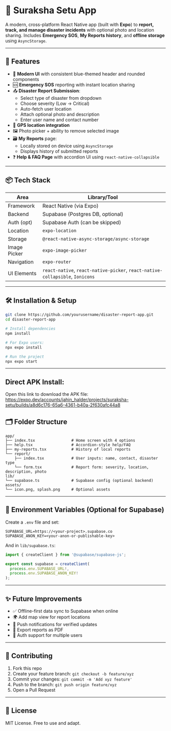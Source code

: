 
# 📱 Suraksha Setu App

A modern, cross-platform React Native app (built with **Expo**) to **report, track, and manage disaster incidents** with optional photo and location sharing. Includes **Emergency SOS**, **My Reports history**, and **offline storage** using `AsyncStorage`.

---

## 🔧 Features

- 🔵 **Modern UI** with consistent blue-themed header and rounded components
- 🆘 **Emergency SOS** reporting with instant location sharing
- 📤 **Disaster Report Submission**:
  - Select type of disaster from dropdown
  - Choose severity (Low → Critical)
  - Auto-fetch user location
  - Attach optional photo and description
  - Enter user name and contact number
- 📍 **GPS location integration**
- 🖼️ Photo picker + ability to remove selected image
- 🗃️ **My Reports** page:
  - Locally stored on device using `AsyncStorage`
  - Displays history of submitted reports
- ❓ **Help & FAQ Page** with accordion UI using `react-native-collapsible`

---

## 📦 Tech Stack

| Area        | Library/Tool                      |
|-------------|-----------------------------------|
| Framework   | React Native (via Expo)           |
| Backend     | Supabase (Postgres DB, optional)  |
| Auth (opt)  | Supabase Auth (can be skipped)    |
| Location    | `expo-location`                   |
| Storage     | `@react-native-async-storage/async-storage` |
| Image Picker| `expo-image-picker`               |
| Navigation  | `expo-router`                     |
| UI Elements | `react-native`, `react-native-picker`, `react-native-collapsible`, `Ionicons` |

---

## 🛠️ Installation & Setup

```bash
git clone https://github.com/yourusername/disaster-report-app.git
cd disaster-report-app

# Install dependencies
npm install

# For Expo users:
npx expo install

# Run the project
npx expo start
```

---

## Direct APK Install:

Open this link to download the APK file: https://expo.dev/accounts/jahin_halder/projects/suraksha-setu/builds/a8d6c176-65a6-4361-b40a-2f630afc44a8


## 🗂️ Folder Structure

```
app/
├── index.tsx                # Home screen with 4 options
├── help.tsx                 # Accordion-style help/FAQ
├── my-reports.tsx           # History of local reports
└── report/
    ├── index.tsx            # User inputs: name, contact, disaster type
    └── form.tsx             # Report form: severity, location, description, photo
lib/
└── supabase.ts              # Supabase config (optional backend)
assets/
└── icon.png, splash.png     # Optional assets
```

---

## 🔐 Environment Variables (Optional for Supabase)

Create a `.env` file and set:

```env
SUPABASE_URL=https://<your-project>.supabase.co
SUPABASE_ANON_KEY=<your-anon-or-publishable-key>
```

And in `lib/supabase.ts`:

```ts
import { createClient } from '@supabase/supabase-js';

export const supabase = createClient(
  process.env.SUPABASE_URL!,
  process.env.SUPABASE_ANON_KEY!
);
```

---



## ✨ Future Improvements

- ✅ Offline-first data sync to Supabase when online
- 🌍 Add map view for report locations
- 🔔 Push notifications for verified updates
- 🧾 Export reports as PDF
- 👤 Auth support for multiple users

---

## 🤝 Contributing

1. Fork this repo
2. Create your feature branch: `git checkout -b feature/xyz`
3. Commit your changes: `git commit -m 'Add xyz feature'`
4. Push to the branch: `git push origin feature/xyz`
5. Open a Pull Request

---

## 📄 License

MIT License. Free to use and adapt.
